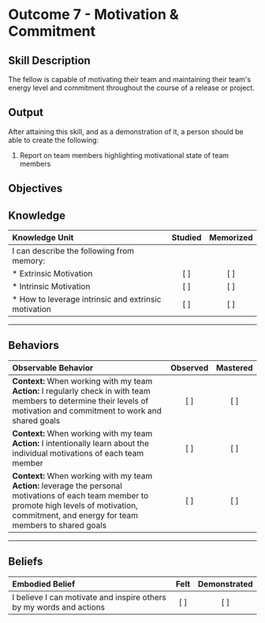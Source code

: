 # Outcome 7 - Motivation & Commitment

**Skill Description**
----------
The fellow is capable of motivating their team and maintaining their team's energy level and commitment throughout the course of a release or project.

**Output**
----------
After attaining this skill, and as a demonstration of it, a person should be able to create the following:

1. Report on team members highlighting motivational state of team members


**Objectives**
----------
## **Knowledge**


| Knowledge Unit   |      Studied      | Memorized |
|:-------------|:------------------:|:--------:|
| I can describe the following from memory: | | |
| * Extrinsic Motivation | [ ] | [ ]  |
| * Intrinsic Motivation     | [ ] | [ ]  |
| * How to leverage intrinsic and extrinsic motivation       | [ ] | [ ]  |


----------


## **Behaviors**

| Observable Behavior   |      Observed      | Mastered |
|:-------------|:------------------:|:--------:|
| **Context:** When working with my team **Action:** I regularly check in with team members to determine their levels of motivation and commitment to work and shared goals | [ ] | [ ]  |
| **Context:** When working with my team **Action:** I intentionally learn about the individual motivations of each team member  |   [ ]   |   [ ]  |
| **Context:** When working with my team **Action:** leverage the personal motivations of each team member to promote high levels of motivation, commitment, and energy for team members to shared goals | [ ] |    [ ] |


----------


## **Beliefs**


| Embodied Belief   |      Felt      | Demonstrated |
|:-------------|:------------------:|:--------:|
| I believe I can motivate and inspire others by my words and actions | [ ] | [ ]  |

